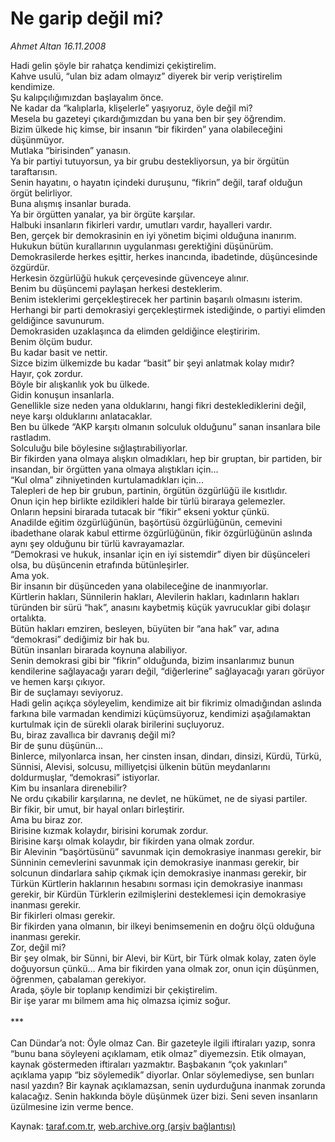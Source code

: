 # Ne garip değil mi?

*Ahmet Altan 16.11.2008*

<div class="yazi">Hadi gelin şöyle bir rahatça kendimizi çekiştirelim. <br/>Kahve usulü, “ulan biz adam olmayız” diyerek bir verip veriştirelim kendimize. <br/>Şu kalıpçılığımızdan başlayalım önce. <br/>Ne kadar da “kalıplarla, klişelerle” yaşıyoruz, öyle değil mi? <br/>Mesela bu gazeteyi çıkardığımızdan bu yana ben bir şey öğrendim. <br/>Bizim ülkede hiç kimse, bir insanın “bir fikirden” yana olabileceğini düşünmüyor. <br/>Mutlaka “birisinden” yanasın. <br/>Ya bir partiyi tutuyorsun, ya bir grubu destekliyorsun, ya bir örgütün taraftarısın. <br/>Senin hayatını, o hayatın içindeki duruşunu, “fikrin” değil, taraf olduğun örgüt belirliyor. <br/>Buna alışmış insanlar burada. <br/>Ya bir örgütten yanalar, ya bir örgüte karşılar. <br/>Halbuki insanların fikirleri vardır, umutları vardır, hayalleri vardır. <br/>Ben, gerçek bir demokrasinin en iyi yönetim biçimi olduğuna inanırım. <br/>Hukukun bütün kurallarının uygulanması gerektiğini düşünürüm. <br/>Demokrasilerde herkes eşittir, herkes inancında, ibadetinde, düşüncesinde özgürdür. <br/>Herkesin özgürlüğü hukuk çerçevesinde güvenceye alınır. <br/>Benim bu düşüncemi paylaşan herkesi desteklerim. <br/>Benim isteklerimi gerçekleştirecek her partinin başarılı olmasını isterim. <br/>Herhangi bir parti demokrasiyi gerçekleştirmek istediğinde, o partiyi elimden geldiğince savunurum. <br/>Demokrasiden uzaklaşınca da elimden geldiğince eleştiririm. <br/>Benim ölçüm budur. <br/>Bu kadar basit ve nettir. <br/>Sizce bizim ülkemizde bu kadar “basit” bir şeyi anlatmak kolay mıdır? <br/>Hayır, çok zordur. <br/>Böyle bir alışkanlık yok bu ülkede. <br/>Gidin konuşun insanlarla. <br/>Genellikle size neden yana olduklarını, hangi fikri desteklediklerini değil, neye karşı olduklarını anlatacaklar. <br/>Ben bu ülkede “AKP karşıtı olmanın solculuk olduğunu” sanan insanlara bile rastladım. <br/>Solculuğu bile böylesine sığlaştırabiliyorlar. <br/>Bir fikirden yana olmaya alışkın olmadıkları, hep bir gruptan, bir partiden, bir insandan, bir örgütten yana olmaya alıştıkları için... <br/>“Kul olma” zihniyetinden kurtulamadıkları için... <br/>Talepleri de hep bir grubun, partinin, örgütün özgürlüğü ile kısıtlıdır. <br/>Onun için hep birlikte ezildikleri halde bir türlü biraraya gelemezler. <br/>Onların hepsini birarada tutacak bir “fikir” ekseni yoktur çünkü. <br/>Anadilde eğitim özgürlüğünün, başörtüsü özgürlüğünün, cemevini ibadethane olarak kabul ettirme özgürlüğünün, fikir özgürlüğünün aslında aynı şey olduğunu bir türlü kavrayamazlar. <br/>“Demokrasi ve hukuk, insanlar için en iyi sistemdir” diyen bir düşünceleri olsa, bu düşüncenin etrafında bütünleşirler. <br/>Ama yok. <br/>Bir insanın bir düşünceden yana olabileceğine de inanmıyorlar. <br/>Kürtlerin hakları, Sünnilerin hakları, Alevilerin hakları, kadınların hakları türünden bir sürü “hak”, anasını kaybetmiş küçük yavrucuklar gibi dolaşır ortalıkta. <br/>Bütün hakları emziren, besleyen, büyüten bir “ana hak” var, adına “demokrasi” dediğimiz bir hak bu. <br/>Bütün insanları birarada koynuna alabiliyor. <br/>Senin demokrasi gibi bir “fikrin” olduğunda, bizim insanlarımız bunun kendilerine sağlayacağı yararı değil, “diğerlerine” sağlayacağı yararı görüyor ve hemen karşı çıkıyor. <br/>Bir de suçlamayı seviyoruz. <br/>Hadi gelin açıkça söyleyelim, kendimize ait bir fikrimiz olmadığından aslında farkına bile varmadan kendimizi küçümsüyoruz, kendimizi aşağılamaktan kurtulmak için de sürekli olarak birilerini suçluyoruz. <br/>Bu, biraz zavallıca bir davranış değil mi? <br/>Bir de şunu düşünün... <br/>Binlerce, milyonlarca insan, her cinsten insan, dindarı, dinsizi, Kürdü, Türkü, Sünnisi, Alevisi, solcusu, milliyetçisi ülkenin bütün meydanlarını doldurmuşlar, “demokrasi” istiyorlar. <br/>Kim bu insanlara direnebilir? <br/>Ne ordu çıkabilir karşılarına, ne devlet, ne hükümet, ne de siyasi partiler. <br/>Bir fikir, bir umut, bir hayal onları birleştirir. <br/>Ama bu biraz zor. <br/>Birisine kızmak kolaydır, birisini korumak zordur. <br/>Birisine karşı olmak kolaydır, bir fikirden yana olmak zordur. <br/>Bir Alevinin “başörtüsünü” savunmak için demokrasiye inanması gerekir, bir Sünninin cemevlerini savunmak için demokrasiye inanması gerekir, bir solcunun dindarlara sahip çıkmak için demokrasiye inanması gerekir, bir Türkün Kürtlerin haklarının hesabını sorması için demokrasiye inanması gerekir, bir Kürdün Türklerin ezilmişlerini desteklemesi için demokrasiye inanması gerekir. <br/>Bir fikirleri olması gerekir. <br/>Bir fikirden yana olmanın, bir ilkeyi benimsemenin en doğru ölçü olduğuna inanması gerekir. <br/>Zor, değil mi? <br/>Bir şey olmak, bir Sünni, bir Alevi, bir Kürt, bir Türk olmak kolay, zaten öyle doğuyorsun çünkü... Ama bir fikirden yana olmak zor, onun için düşünmen, öğrenmen, çabalaman gerekiyor. <br/>Arada, şöyle bir toplanıp kendimizi bir çekiştirelim. <br/>Bir işe yarar mı bilmem ama hiç olmazsa içimiz soğur. <br/><br/>*** <br/><br/>Can Dündar’a not: Öyle olmaz Can. Bir gazeteyle ilgili iftiraları yazıp, sonra “bunu bana söyleyeni açıklamam, etik olmaz” diyemezsin. Etik olmayan, kaynak göstermeden iftiraları yazmaktır. Başbakanın “çok yakınları” açıklama yapıp “biz söylemedik” diyorlar. Onlar söylemediyse, sen bunları nasıl yazdın? Bir kaynak açıklamazsan, senin uydurduğuna inanmak zorunda kalacağız. Senin hakkında böyle düşünmek üzer bizi. Seni seven insanların üzülmesine izin verme bence. </div>

Kaynak: [taraf.com.tr](http://www.taraf.com.tr:80/makale/2685.htm), [web.archive.org (arşiv bağlantısı)](http://web.archive.org/web/20100428042000/http://www.taraf.com.tr:80/makale/2685.htm)
